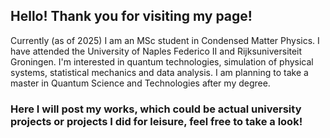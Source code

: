 ## Hello! Thank you for visiting my page! 

Currently (as of 2025) I am an MSc student in Condensed Matter Physics. 
I have attended the University of Naples Federico II and Rijksuniversiteit Groningen.
I'm interested in quantum technologies, simulation of physical systems, statistical mechanics and data analysis.
I am planning to take a master in Quantum Science and Technologies after my degree.

### Here I will post my works, which could be actual university projects or projects I did for leisure, feel free to take a look!

<!--
**Tullioform/Tullioform** is a ✨ _special_ ✨ repository because its `README.md` (this file) appears on your GitHub profile.

Here are some ideas to get you started:

- 🔭 I’m currently working on ...
- 🌱 I’m currently learning ...
- 👯 I’m looking to collaborate on ...
- 🤔 I’m looking for help with ...
- 💬 Ask me about ...
- 📫 How to reach me: ...
- 😄 Pronouns: ...
- ⚡ Fun fact: ...
-->
